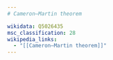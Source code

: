 ```yaml
---
# Cameron–Martin theorem

wikidata: Q5026435
msc_classification: 28
wikipedia_links:
  - "[[Cameron–Martin theorem]]"
---
```

